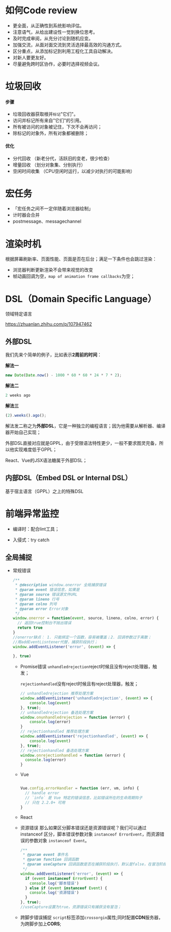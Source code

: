# 如何Code review
- 更全面，从正确性到系统影响评估。
- 注意语气，从给出建设性一觉到换位思考。
- 及时完成审阅，从充分讨论到随机应变。
- 加强交流，从面对面交流到灵活选择最高效的沟通方式。
- 区分重点，从添加标记到利用工程化工具自动解决。
- 对新人要更友好。
- 尽量避免跨时区协作，必要时选择视频会议。

# 垃圾回收

#### 步骤

- 垃圾回收器获取根并`标记`"它们"。
- 访问并标记所有来自"它们"的引用。
- 所有被访问的对象被记住，下次不会再访问；
- 除标记的对象外，所有对象都被删除；

#### 优化

- 分代回收 （新老分代，活跃旧的变老，很少检查）
- 增量回收 （划分对象集、分别执行）
- 空闲时间收集 （CPU空闲时运行，以减少对执行的可能影响）

# 宏任务

- 「宏任务之间不一定伴随着浏览器绘制」
- 计时器会合并
- postmessage、messagechannel

# 渲染时机

根据屏幕刷新率、页面性能、页面是否在后台；满足一下条件也会跳过渲染：

- 浏览器判断更新渲染不会带来视觉的改变
- 帧动画回调为空，`map of animation frame callbacks`为空；

# DSL（Domain Specific Language）

领域特定语言

https://zhuanlan.zhihu.com/p/107947462

## 外部DSL

我们先来个简单的例子，比如表示**2周前的时间**：

**解法一**

```js
new Date(Date.now() - 1000 * 60 * 60 * 24 * 7 * 2);
```

**解法二**

```ts
2 weeks ago
```

**解法三**

```ts
(2).weeks().ago();
```

解法发二称之为**外部DSL**，它是一种独立的编程语言；因为他需要从解析器、编译器开始自己实现；

外部DSL直接对应就是GPPL，由于受限语法特性更少，一般不要求图灵完备，所以他实现难度低于GPPL；

<!--GPPL即「Genernal Purpose Programming Language」,又称通用编程语言，例如我们常用的JS-->

React、Vue的JSX语法糖属于外部DSL；

## 内部DSL（Embed DSL or Internal DSL）

基于宿主语言（GPPL）之上的特殊DSL

# 前端异常监控

- 编译时：配合lint工具；

- 入侵式：try catch

## 全局捕捉

- 常规错误

  ```javascript
  /**
   * @description window.onerror 全局捕获错误
   * @param event 错误信息，如果是
   * @param source 错误源文件URL
   * @param lineno 行号
   * @param colno 列号
   * @param error Error对象
   */
  window.onerror = function(event, source, lineno, colno, error) {
  	// 返回true控制台不抛出错误
  	return true
  }
  //onerror缺点： 1. 只能绑定一个函数，容易被覆盖；2. 回调参数过于离散；
  //用addEventLisntener代替，捕获阶段执行；
  window.addEventListener('error', (event) => {
  	
  }, true)
  ```

  - Promise错误
    `unhandledrejection`reject时候且没有reject处理器，触发；

    `rejectionhandled`没有reject时候且有reject处理器，触发；

    ```javascript
    // unhandledrejection 推荐处理方案
    window.addEventListener('unhandledrejection', (event) => {
    	console.log(event)
    }, true);
    // unhandledrejection 备选处理方案
    window.onunhandledrejection = function (error) {
    	console.log(error)
    }
    // rejectionhandled 推荐处理方案
    window.addEventListener('rejectionhandled', (event) => {
    	console.log(event)
    }, true);
    // rejectionhandled 备选处理方案
    window.onrejectionhandled = function (error) {
      console.log(error)
    }
    ```

  - Vue

    ```javascript
    
    Vue.config.errorHandler = function (err, vm, info) {
      // handle error
      // `info` 是 Vue 特定的错误信息，比如错误所在的生命周期钩子
      // 只在 2.2.0+ 可用
    }
    
    ```

    

  - React

  - 资源错误
    那么如果区分脚本错误还是资源错误呢？我们可以通过 instanceof 区分，脚本错误参数对象 `instanceof ErrorEvent`，而资源错误的参数对象 `instanceof Event`。

    ```javascript
    /**
     * @param event 事件名
     * @param function 回调函数
     * @param useCapture 回调函数是否在捕获阶段执行，默认是false，在冒泡阶段执行
     */
    window.addEventListener('error', (event) => {
      if (event instanceof ErrorEvent) {
        console.log('脚本错误')
      } else if (event instanceof Event) {
        console.log('资源错误')
      }
    }, true);
    //useCapture设置为true，资源错误只有捕获没有冒泡；
    ```

  - 跨脚步错误捕捉
    `script`标签添加`crossorgin`属性;同时配置**CDN**服务器，为跨脚步加上**CORS**;

